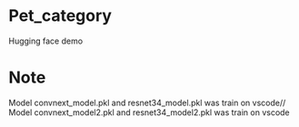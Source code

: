 # Pet_category
Hugging face demo

# Note
Model convnext_model.pkl and resnet34_model.pkl was train on vscode//
Model convnext_model2.pkl and resnet34_model2.pkl was train on vscode
